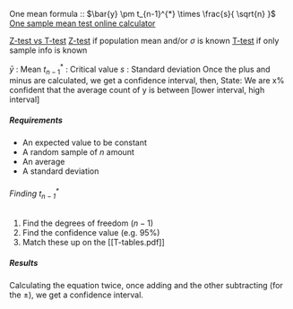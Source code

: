 
One mean formula :: $\bar{y} \pm t_{n-1}^{*} \times \frac{s}{ \sqrt{n} }$
[One sample mean test online calculator](https://www.statskingdom.com/130MeanT1.html)

[Z-test vs T-test](https://www.analyticssteps.com/blogs/what-are-differences-between-z-test-and-t-test)
[Z-test](https://www.statskingdom.com/110MeanNormal1.html) if population mean and/or $\sigma$ is known
[T-test](https://www.statskingdom.com/130MeanT1.html) if only sample info is known

$\bar{y}$ : Mean
$t^{*}_{n-1}$ : Critical value
$s$ : Standard deviation
Once the plus and minus are calculated, we get a confidence interval, then,
	State: We are x% confident that the average count of y is between \[lower interval, high interval]
 
##### Requirements
- An expected value to be constant
- A random sample of $n$ amount
- An average
- A standard deviation

###### Finding $t^{*}_{n-1}$
1. Find the degrees of freedom ($n-1$)
2. Find the confidence value (e.g. 95%)
3. Match these up on the [[T-tables.pdf]]

##### Results
Calculating the equation twice, once adding and the other subtracting (for the $\pm$), we get a confidence interval.
